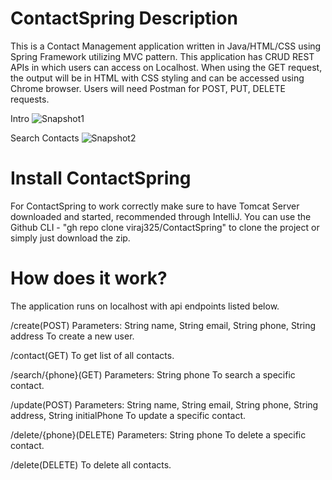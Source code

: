 # ContactSpring Description
This is a Contact Management application written in Java/HTML/CSS using Spring Framework utilizing MVC pattern.
This application has CRUD REST APIs in which users can access on Localhost.
When using the GET request, the output will be in HTML with CSS styling and can be accessed using Chrome browser.
Users will need Postman for POST, PUT, DELETE requests.

Intro
![Snapshot1](https://user-images.githubusercontent.com/37918393/135691650-150b9627-fbe0-495a-b2ee-8bf56f365cbd.png)

Search Contacts
![Snapshot2](https://user-images.githubusercontent.com/37918393/135691656-74a6e255-6676-47a2-92c6-e31c3832a255.png)

# Install ContactSpring

For ContactSpring to work correctly make sure to have Tomcat Server downloaded and started, recommended through IntelliJ.
You can use the Github CLI - "gh repo clone viraj325/ContactSpring" to clone the project or simply just download the zip.

# How does it work?
The application runs on localhost with api endpoints listed below.

/create(POST)
Parameters: String name, String email, String phone, String address
To create a new user.

/contact(GET)
To get list of all contacts.

/search/{phone}(GET)
Parameters: String phone
To search a specific contact.

/update(POST)
Parameters: String name, String email, String phone, String address, String initialPhone
To update a specific contact.

/delete/{phone}(DELETE)
Parameters: String phone
To delete a specific contact.

/delete(DELETE)
To delete all contacts.
